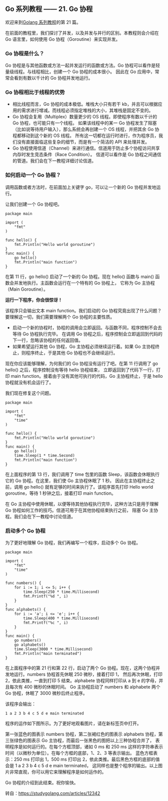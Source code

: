 ## Go 系列教程 —— 21. Go 协程
欢迎来到[Golang 系列教程](https://studygolang.com/subject/2)的第 21 篇。

在前面的教程里，我们探讨了并发，以及并发与并行的区别。本教程则会介绍在 Go 语言里，如何使用 Go 协程（Goroutine）来实现并发。

### Go 协程是什么？
Go 协程是与其他函数或方法一起并发运行的函数或方法。Go 协程可以看作是轻量级线程。与线程相比，创建一个 Go 协程的成本很小。
因此在 Go 应用中，常常会看到有数以千计的 Go 协程并发地运行。
### Go 协程相比于线程的优势
* 相比线程而言，Go 协程的成本极低。堆栈大小只有若干 kb，并且可以根据应用的需求进行增减。而线程必须指定堆栈的大小，其堆栈是固定不变的。
* Go 协程会复用（Multiplex）数量更少的 OS 线程。即使程序有数以千计的 Go 协程，也可能只有一个线程。
如果该线程中的某一 Go 协程发生了阻塞（比如说等待用户输入），那么系统会再创建一个 OS 线程，并把其余 Go 协程都移动到这个新的 OS 线程。
所有这一切都在运行时进行，作为程序员，我们没有直接面临这些复杂的细节，而是有一个简洁的 API 来处理并发。
* Go 协程使用信道（Channel）来进行通信。信道用于防止多个协程访问共享内存时发生竞态条件（Race Condition）。
信道可以看作是 Go 协程之间通信的管道。我们会在下一教程详细讨论信道。
### 如何启动一个 Go 协程？
调用函数或者方法时，在前面加上关键字 go，可以让一个新的 Go 协程并发地运行。

让我们创建一个 Go 协程吧。
```
package main

import (
    "fmt"
)

func hello() {
    fmt.Println("Hello world goroutine")
}
func main() {
    go hello()
    fmt.Println("main function")
}
```
在第 11 行，go hello() 启动了一个新的 Go 协程。现在 hello() 函数与 main() 函数会并发地执行。主函数会运行在一个特有的 Go 协程上，
它称为 Go 主协程（Main Goroutine）。

**运行一下程序，你会很惊讶！**

该程序只会输出文本 main function。我们启动的 Go 协程究竟出现了什么问题？要理解这一切，我们需要理解两个 Go 协程的主要性质。

* 启动一个新的协程时，协程的调用会立即返回。与函数不同，程序控制不会去等待 Go 协程执行完毕。
在调用 Go 协程之后，程序控制会立即返回到代码的下一行，忽略该协程的任何返回值。
* 如果希望运行其他 Go 协程，Go 主协程必须继续运行着。如果 Go 主协程终止，则程序终止，于是其他 Go 协程也不会继续运行。

现在你应该能够理解，为何我们的 Go 协程没有运行了吧。在第 11 行调用了 go hello() 之后，程序控制没有等待 hello 协程结束，
立即返回到了代码下一行，打印 main function。接着由于没有其他可执行的代码，Go 主协程终止，于是 hello 协程就没有机会运行了。

我们现在修复这个问题。
```
package main

import (  
    "fmt"
    "time"
)

func hello() {  
    fmt.Println("Hello world goroutine")
}
func main() {  
    go hello()
    time.Sleep(1 * time.Second)
    fmt.Println("main function")
}
```
在上面程序的第 13 行，我们调用了 time 包里的函数 Sleep，该函数会休眠执行它的 Go 协程。在这里，我们使 Go 主协程休眠了 1 秒。
因此在主协程终止之前，调用 go hello() 就有足够的时间来执行了。该程序首先打印 Hello world goroutine，等待 1 秒钟之后，接着打印 main function。

在 Go 主协程中使用休眠，以便等待其他协程执行完毕，这种方法只是用于理解 Go 协程如何工作的技巧。信道可用于在其他协程结束执行之前，
阻塞 Go 主协程。我们会在下一教程中讨论信道。
### 启动多个 Go 协程
为了更好地理解 Go 协程，我们再编写一个程序，启动多个 Go 协程。
```
package main

import (  
    "fmt"
    "time"
)

func numbers() {  
    for i := 1; i <= 5; i++ {
        time.Sleep(250 * time.Millisecond)
        fmt.Printf("%d ", i)
    }
}
func alphabets() {  
    for i := 'a'; i <= 'e'; i++ {
        time.Sleep(400 * time.Millisecond)
        fmt.Printf("%c ", i)
    }
}
func main() {  
    go numbers()
    go alphabets()
    time.Sleep(3000 * time.Millisecond)
    fmt.Println("main terminated")
}
```
在上面程序中的第 21 行和第 22 行，启动了两个 Go 协程。现在，这两个协程并发地运行。numbers 协程首先休眠 250 微秒，接着打印 1，
然后再次休眠，打印 2，依此类推，一直到打印 5 结束。alphabete 协程同样打印从 a 到 e 的字母，并且每次有 400 微秒的休眠时间。 
Go 主协程启动了 numbers 和 alphabete 两个 Go 协程，休眠了 3000 微秒后终止程序。

该程序会输出：
```
1 a 2 3 b 4 c 5 d e main terminated
```
程序的运作如下图所示。为了更好地观看图片，请在新标签页中打开。


第一张蓝色的图表示 numbers 协程，第二张褐红色的图表示 alphabets 协程，第三张绿色的图表示 Go 主协程，而最后一张黑色的图把以上三种协程合并了，
表明程序是如何运行的。在每个方框顶部，诸如 0 ms 和 250 ms 这样的字符串表示时间（以微秒为单位）。在每个方框的底部，1、2、3 等表示输出。
蓝色方框表示：250 ms 打印出 1，500 ms 打印出 2，依此类推。最后黑色方框的底部的值会是 1 a 2 3 b 4 c 5 d e main terminated，
这同样也是整个程序的输出。以上图片非常直观，你可以用它来理解程序是如何运作的。

Go 协程的介绍到此结束。祝你愉快。

转自：https://studygolang.com/articles/12342











